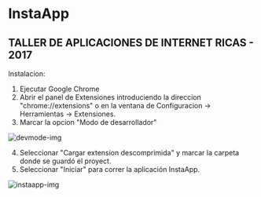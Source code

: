 # InstaApp
## TALLER DE APLICACIONES DE INTERNET RICAS - 2017

Instalacion:
1. Ejecutar Google Chrome
2. Abrir el panel de Extensiones introduciendo la direccion "chrome://extensions" o en la ventana de Configuracion -> Herramientas -> Extensiones.
3. Marcar la opcion "Modo de desarrollador"

![devmode-img](https://lh3.googleusercontent.com/jKJ4cJ-LPLzt_sUGI2nt5MtgjxV4Tez7okGi-xCQPkL9MBSXx-nXd8WtWy8eyHWyq6yTxk6FtBKmd0w=w1366-h635)

4. Seleccionar "Cargar extension descomprimida" y marcar la carpeta donde se guardó el proyect.
5. Seleccionar "Iniciar" para correr la aplicación InstaApp.

![instaapp-img](https://lh4.googleusercontent.com/xhiyaJbfhJ_UrYL4NF4t9_QFE1icvqskBBi8FC6IncwSfc4UI5RYDdocIPl4B2DqFpEPyItR151UQHk=w681-h618)
